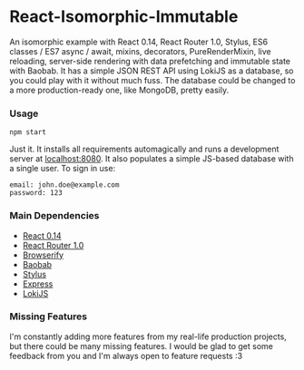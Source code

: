 React-Isomorphic-Immutable
==========================

An isomorphic example with React 0.14, React Router 1.0, Stylus, ES6 classes /
ES7 async / await, mixins, decorators, PureRenderMixin, live reloading,
server-side rendering with data prefetching and immutable state with Baobab. It
has a simple JSON REST API using LokiJS as a database, so you could play with
it without much fuss. The database could be changed to a more production-ready
one, like MongoDB, pretty easily.

### Usage

```
npm start
```

Just it. It installs all requirements automagically and runs a development
server at [localhost:8080](http://localhost:8080). It also populates a simple
JS-based database with a single user. To sign in use:

```
email: john.doe@example.com
password: 123
```

### Main Dependencies

* [React 0.14](https://github.com/facebook/react)
* [React Router 1.0](https://github.com/rackt/react-router)
* [Browserify](https://github.com/substack/node-browserify)
* [Baobab](https://github.com/Yomguithereal/baobab)
* [Stylus](https://github.com/stylus/stylus)
* [Express](https://github.com/strongloop/express)
* [LokiJS](https://github.com/techfort/LokiJS)

### Missing Features

I'm constantly adding more features from my real-life production projects, but
there could be many missing features. I would be glad to get some feedback from
you and I'm always open to feature requests :3